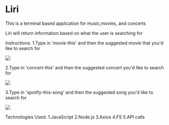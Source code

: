 # Liri

This is a terminal based application for music,movies, and concerts

Liri will return information based on what the user is searching for

Instructions: 
1.Type in 'movie-this' and then the suggested movie that you'd like to search for

![](images/movie-this.jpg)




2.Type in 'concert-this' and then the suggested concert you'd like to search for 

![](images/Concert-this.jpg)


3.Type in 'spotify-this-song' and then the suggested song you'd like to search for 

![](images/Spotify-this-song.jpg)


Technologies Used:
1.JavaScript
2.Node.js
3.Axios
4.FS
5.API calls